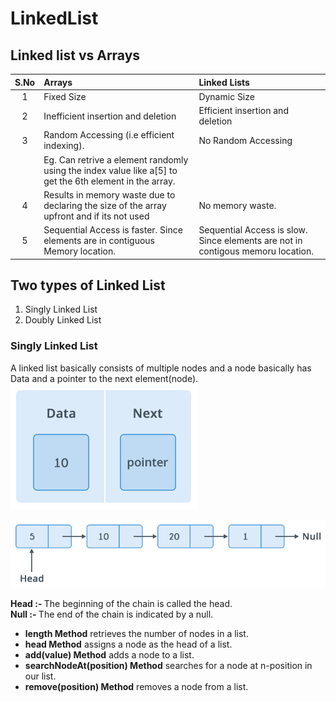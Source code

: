 # LinkedList

## Linked list vs Arrays

| S.No  | Arrays                                       | Linked Lists            |
| :---: |:-------------                                | :--------------------   |
|   1   | Fixed Size                                   | Dynamic Size            |
|   2   | Inefficient insertion and deletion           | Efficient insertion and deletion |
|   3   | Random Accessing (i.e efficient indexing).   | No Random Accessing     |
|       | Eg. Can retrive a element randomly using the index value like a[5] to get the 6th element in the array. |                                              
|   4   | Results in memory waste due to declaring the size of the array upfront and if its not used| No memory waste.|
|   5   | Sequential Access is faster. Since elements are in contiguous Memory location.| Sequential Access is slow. Since elements are not in contigous memoru location.|


## Two types of Linked List
  1. Singly Linked List
  2. Doubly Linked List
  
### Singly Linked List

A linked list basically consists of multiple nodes and a node basically has Data and a pointer to the next element(node).
![Image1](https://github.com/nchandar/InterviewNotes/blob/master/Node.png)


![Image2](https://github.com/nchandar/InterviewNotes/blob/master/SinglyLinkedList.png)

<b>Head :- </b> The beginning of the chain is called the head. </br>
<b>Null :- </b> The end of the chain is indicated by a null.

  - <b>length Method</b> retrieves the number of nodes in a list.
  - <b>head Method</b> assigns a node as the head of a list.
  - <b>add(value) Method</b> adds a node to a list.
  - <b>searchNodeAt(position) Method</b> searches for a node at n-position in our list.
  - <b>remove(position) Method</b> removes a node from a list.
